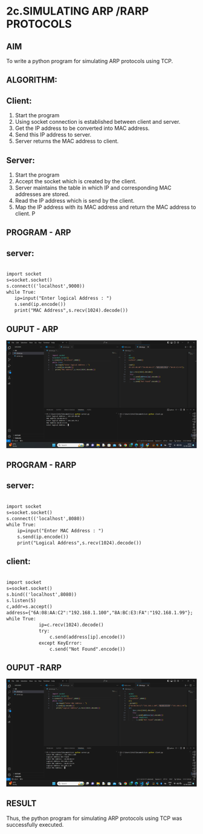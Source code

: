 # 2c.SIMULATING ARP /RARP PROTOCOLS
## AIM
To write a python program for simulating ARP protocols using TCP.
## ALGORITHM:
## Client:
1. Start the program
2. Using socket connection is established between client and server.
3. Get the IP address to be converted into MAC address.
4. Send this IP address to server.
5. Server returns the MAC address to client.
## Server:
1. Start the program
2. Accept the socket which is created by the client.
3. Server maintains the table in which IP and corresponding MAC addresses are
stored.
4. Read the IP address which is send by the client.
5. Map the IP address with its MAC address and return the MAC address to client.
P
## PROGRAM - ARP

## server:
```
 
import socket 
s=socket.socket() 
s.connect(('localhost',9000)) 
while True: 
   ip=input("Enter logical Address : ") 
   s.send(ip.encode()) 
   print("MAC Address",s.recv(1024).decode())
```
## OUPUT - ARP
![alt text](<simulating arp .png>)
## PROGRAM - RARP

## server:
```
 
import socket 
s=socket.socket() 
s.connect(('localhost',8080)) 
while True: 
    ip=input("Enter MAC Address : ")
    s.send(ip.encode()) 
    print("Logical Address",s.recv(1024).decode())
```
## client:
```
 
import socket 
s=socket.socket() 
s.bind(('localhost',8080)) 
s.listen(5) 
c,addr=s.accept() 
address={"6A:08:AA:C2":"192.168.1.100","8A:BC:E3:FA":"192.168.1.99"}; 
while True: 
            ip=c.recv(1024).decode() 
            try: 
                c.send(address[ip].encode()) 
            except KeyError: 
                c.send("Not Found".encode()) 
```
## OUPUT -RARP
![alt text](rarp.png)
## RESULT
Thus, the python program for simulating ARP protocols using TCP was successfully 
executed.
